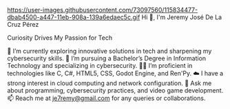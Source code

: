 https://user-images.githubusercontent.com/73097560/115834477-dbab4500-a447-11eb-908a-139a6edaec5c.gif
Hi 👋, I'm Jeremy José De La Cruz Pérez

Curiosity Drives My Passion for Tech

🔭 I’m currently exploring innovative solutions in tech and sharpening my cybersecurity skills.
🌱 I’m pursuing a Bachelor’s Degree in Information Technology and specializing in cybersecurity.
👨‍💻 I’m proficient in technologies like C, C#, HTML5, CSS, Godot Engine, and Ren'Py.
☁️ I have a strong interest in cloud computing and network configuration.
💬 Ask me about programming, cybersecurity practices, and video game development.
📫 Reach me at je7remy@gmail.com for any queries or collaborations.

